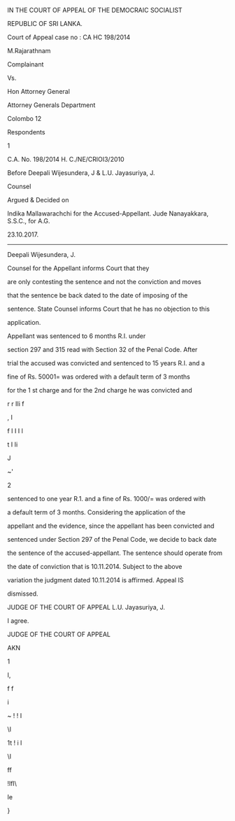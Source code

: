 IN THE COURT OF APPEAL OF THE DEMOCRAIC SOCIALIST

REPUBLIC OF SRI LANKA.

Court of Appeal case no : CA HC 198/2014

M.Rajarathnam

Complainant

Vs.

Hon Attorney General

Attorney Generals Department

Colombo 12

Respondents

1

C.A. No. 198/2014 H. C./NE/CRlOI3/2010

Before Deepali Wijesundera, J & L.U. Jayasuriya, J.

Counsel

Argued & Decided on

Indika Mallawarachchi for the Accused-Appellant. Jude Nanayakkara, S.S.C., for A.G.

23.10.2017.

*********

Deepali Wijesundera, J.

Counsel for the Appellant informs Court that they

are only contesting the sentence and not the conviction and moves

that the sentence be back dated to the date of imposing of the

sentence. State Counsel informs Court that he has no objection to this

application.

Appellant was sentenced to 6 months R.I. under

section 297 and 315 read with Section 32 of the Penal Code. After

trial the accused was convicted and sentenced to 15 years R.I. and a

fine of Rs. 50001= was ordered with a default term of 3 months

for the 1 st charge and for the 2nd charge he was convicted and

r r IIi f

, I

f I I I l

t I Ii

J

~'

2

sentenced to one year R.1. and a fine of Rs. 1000/= was ordered with

a default term of 3 months. Considering the application of the

appellant and the evidence, since the appellant has been convicted and

sentenced under Section 297 of the Penal Code, we decide to back date

the sentence of the accused-appellant. The sentence should operate from

the date of conviction that is 10.11.2014. Subject to the above

variation the judgment dated 10.11.2014 is affirmed. Appeal IS

dismissed.

JUDGE OF THE COURT OF APPEAL L.U. Jayasuriya, J.

I agree.

JUDGE OF THE COURT OF APPEAL

AKN

1

I,

f f

i

~ ! ! I

\I

1t ! i l

\I

ff

\!lfI\

Ie

}